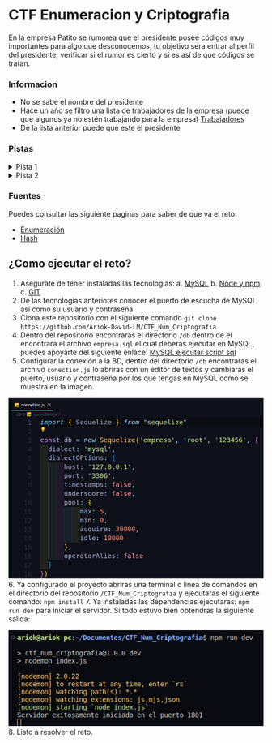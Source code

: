 # CTF Enumeracion y Criptografia
En la empresa Patito se rumorea que el presidente posee códigos muy importantes para algo que desconocemos, tu objetivo sera entrar al perfil del presidente, verificar si el rumor es cierto y si es así de que códigos se tratan.
### Informacion

 - No se sabe el nombre del presidente
 - Hace un año se filtro una lista de trabajadores de la empresa (puede que algunos ya no estén trabajando para la empresa) [Trabajadores](trabajadores.txt) 
 - De la lista anterior puede que este el presidente
### Pistas
<details>
  <summary>Pista 1</summary>
  La estructura de los correos es nombre@organizacion.mx
</details>
<details>
  <summary>Pista 2</summary>
  Al verificar un correo intenta verificar las respuestas del servidor tal vez te encuentres con una sorpresa.
</details>

### Fuentes
Puedes consultar las siguiente paginas para saber de que va el reto:
- [Enumeración](https://ciberseguridad.com/amenzas/ataque-enumeracion/#:~:text=Un%20ataque%20de%20enumeraci%C3%B3n%20ocurre,nombres%20de%20usuario%20y%20contrase%C3%B1as.)
- [Hash](https://blog.signaturit.com/es/que-es-un-hash)

## ¿Como ejecutar el reto?
1. Asegurate de tener instaladas las tecnologias:
	a. [MySQL](https://www.mysql.com/downloads/)
	b. [Node y npm](https://nodejs.org/en)
	c. [GIT](https://git-scm.com/downloads)
2. De las tecnologias anteriores conocer el puerto de escucha de MySQL asi como su usuario y contraseña.
3. Clona este repositorio con el siguiente comando `git clone https://github.com/Ariok-David-LM/CTF_Num_Criptografia` 
4. Dentro del repositorio encontraras el directorio `/db` dentro de el encontrara el archivo `empresa.sql` el cual deberas ejecutar en MySQL, puedes apoyarte del siguiente enlace: [MySQL ejecutar script sql](https://www.librebyte.net/base-de-datos/mysql-ejecutar-script-sql/)
5. Configurar la conexión a la BD, dentro del directorio `/db` encontraras el archivo `conection.js` lo abriras con un editor de textos y cambiaras el puerto, usuario y contraseña por los que tengas en MySQL como se muestra en la imagen.

![](/images/img1.png)
6. Ya configurado el proyecto abriras una terminal o linea de comandos en el directorio del repositorio `/CTF_Num_Criptografia` y ejecutaras el siguiente comando: `npm install`
7. Ya instaladas las dependencias ejecutaras: `npm run dev` para iniciar el servidor. Si todo estuvo bien obtendras la siguiente salida:

![](/images/img2.png)
8. Listo a resolver el reto.